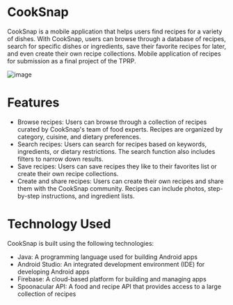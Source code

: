 # СookSnap
CookSnap is a mobile application that helps users find recipes for a variety of dishes. With CookSnap, users can browse through a database of recipes, search for specific dishes or ingredients, save their favorite recipes for later, and even create their own recipe collections.
Mobile application of recipes for submission as a final project of the TPRP.

![image](https://user-images.githubusercontent.com/70051506/222495992-8f9699d0-b112-4734-9c18-eac62e1c061e.png)
# Features
<ul>
    <li>Browse recipes: Users can browse through a collection of recipes curated by CookSnap's team of food experts. Recipes are organized by category, cuisine, and dietary preferences.</li>
    <li>Search recipes: Users can search for recipes based on keywords, ingredients, or dietary restrictions. The search function also includes filters to narrow down results.</li>
    <li>Save recipes: Users can save recipes they like to their favorites list or create their own recipe collections.</li>
    <li>Create and share recipes: Users can create their own recipes and share them with the CookSnap community. Recipes can include photos, step-by-step instructions, and ingredient lists.</li>
</ul>

# Technology Used

CookSnap is built using the following technologies:
<ul>
    <li>Java: A programming language used for building Android apps</li>
    <li>Android Studio: An integrated development environment (IDE) for developing Android apps</li>
    <li>Firebase: A cloud-based platform for building and managing apps</li>
    <li>Spoonacular API: A food and recipe API that provides access to a large collection of recipes</li>
</ul>
